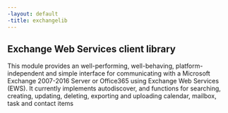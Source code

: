 ```yaml
---
-layout: default
-title: exchangelib
---
```


## Exchange Web Services client library

This module provides an well-performing, well-behaving, platform-independent and simple interface 
for communicating with a Microsoft Exchange 2007-2016 Server or Office365 using Exchange Web Services 
(EWS). It currently implements autodiscover, and functions for searching, creating, updating, deleting, 
exporting and uploading calendar, mailbox, task and contact items
